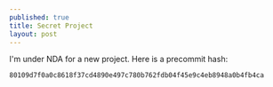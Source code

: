 ```yaml
---
published: true
title: Secret Project
layout: post
---
```

I'm under NDA for a new project. Here is a precommit hash:

    80109d7f0a0c8618f37cd4890e497c780b762fdb04f45e9c4eb8948a0b4fb4ca
